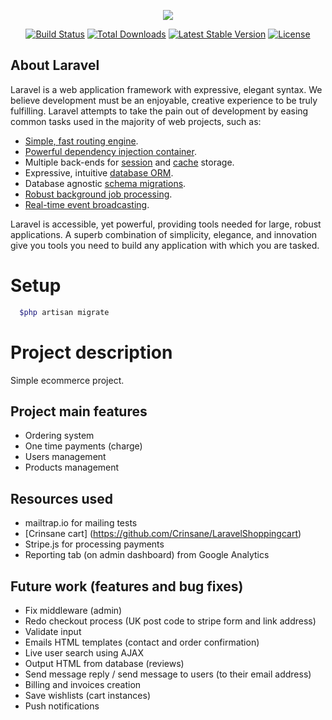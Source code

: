 <p align="center"><img src="https://laravel.com/assets/img/components/logo-laravel.svg"></p>

<p align="center">
<a href="https://travis-ci.org/laravel/framework"><img src="https://travis-ci.org/laravel/framework.svg" alt="Build Status"></a>
<a href="https://packagist.org/packages/laravel/framework"><img src="https://poser.pugx.org/laravel/framework/d/total.svg" alt="Total Downloads"></a>
<a href="https://packagist.org/packages/laravel/framework"><img src="https://poser.pugx.org/laravel/framework/v/stable.svg" alt="Latest Stable Version"></a>
<a href="https://packagist.org/packages/laravel/framework"><img src="https://poser.pugx.org/laravel/framework/license.svg" alt="License"></a>
</p>

## About Laravel

Laravel is a web application framework with expressive, elegant syntax. We believe development must be an enjoyable, creative experience to be truly fulfilling. Laravel attempts to take the pain out of development by easing common tasks used in the majority of web projects, such as:

- [Simple, fast routing engine](https://laravel.com/docs/routing).
- [Powerful dependency injection container](https://laravel.com/docs/container).
- Multiple back-ends for [session](https://laravel.com/docs/session) and [cache](https://laravel.com/docs/cache) storage.
- Expressive, intuitive [database ORM](https://laravel.com/docs/eloquent).
- Database agnostic [schema migrations](https://laravel.com/docs/migrations).
- [Robust background job processing](https://laravel.com/docs/queues).
- [Real-time event broadcasting](https://laravel.com/docs/broadcasting).

Laravel is accessible, yet powerful, providing tools needed for large, robust applications. A superb combination of simplicity, elegance, and innovation give you tools you need to build any application with which you are tasked.

# Setup

```php
  $php artisan migrate
```

# Project description

Simple ecommerce project.

## Project main features

- Ordering system
- One time payments (charge)
- Users management
- Products management



## Resources used

- mailtrap.io for mailing tests
- [Crinsane cart] (https://github.com/Crinsane/LaravelShoppingcart)
- Stripe.js for processing payments
- Reporting tab (on admin dashboard) from Google Analytics

## Future work (features and bug fixes)

- Fix middleware (admin)
- Redo checkout process (UK post code to stripe form and link address)
- Validate input
- Emails HTML templates (contact and order confirmation)
- Live user search using AJAX
- Output HTML from database (reviews)
- Send message reply / send message to users (to their email address)
- Billing and invoices creation
- Save wishlists (cart instances)
- Push notifications
